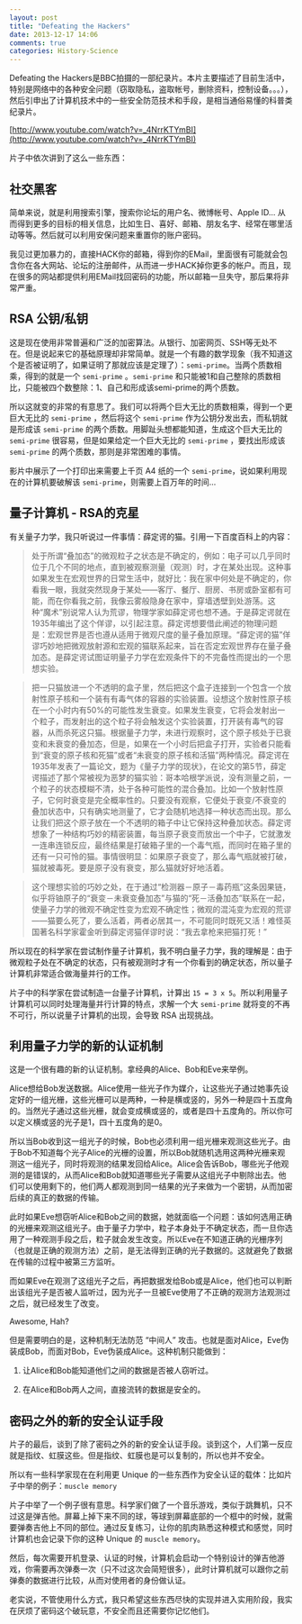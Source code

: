 ```yaml
---
layout: post
title: "Defeating the Hackers"
date: 2013-12-17 14:06
comments: true
categories: History-Science
---
```


Defeating the Hackers是BBC拍摄的一部纪录片。本片主要描述了目前生活中，特别是网络中的各种安全问题（窃取隐私，盗取帐号，删除资料，控制设备。。。），然后引申出了计算机技术中的一些安全防范技术和手段，是相当通俗易懂的科普类纪录片。

[http://www.youtube.com/watch?v=_4NrrKTYmBI](http://www.youtube.com/watch?v=_4NrrKTYmBI)

<!-- more -->

片子中依次讲到了这么一些东西：

## 社交黑客 ##

简单来说，就是利用搜索引擎，搜索你论坛的用户名、微博帐号、Apple ID... 从而得到更多的目标的相关信息，比如生日、喜好、邮箱、朋友名字、经常在哪里活动等等。然后就可以利用安保问题来重置你的账户密码。

我见过更加暴力的，直接HACK你的邮箱，得到你的EMail，里面很有可能就会包含你在各大网站、论坛的注册邮件，从而进一步HACK掉你更多的帐户。而且，现在很多的网站都提供利用EMail找回密码的功能，所以邮箱一旦失守，那后果将非常严重。

## RSA 公钥/私钥 ##

这是现在使用非常普遍和广泛的加密算法。从银行、加密网页、SSH等无处不在。但是说起来它的基础原理却非常简单。就是一个有趣的数学现象（我不知道这个是否被证明了，如果证明了那就应该是定理了）：`semi-prime`。当两个质数相乘，得到的就是一个 `semi-prime` 。`semi-prime` 和只能被1和自己整除的质数相比，只能被四个数整除：1、自己和形成该semi-prime的两个质数。

所以这就变的非常的有意思了。我们可以将两个巨大无比的质数相乘，得到一个更巨大无比的 `semi-prime` ，然后将这个 `semi-prime` 作为公钥分发出去，而私钥就是形成该 `semi-prime` 的两个质数。用脚趾头想都能知道，生成这个巨大无比的 `semi-prime` 很容易，但是如果给定一个巨大无比的 `semi-prime` ，要找出形成该 `semi-prime` 的两个质数，那则是非常困难的事情。

影片中展示了一个打印出来需要上千页 A4 纸的一个 `semi-prime`，说如果利用现在的计算机要破解该 `semi-prime`，则需要上百万年的时间...

## 量子计算机 - RSA的克星 ##

有关量子力学，我只听说过一件事情：薛定谔的猫。引用一下百度百科上的内容：

> 处于所谓“叠加态”的微观粒子之状态是不确定的，例如：电子可以几乎同时位于几个不同的地点，直到被观察测量（观测）时，才在某处出现。这种事如果发生在宏观世界的日常生活中，就好比：我在家中何处是不确定的，你看我一眼，我就突然现身于某处——客厅、餐厅、厨房、书房或卧室都有可能，而在你看我之前，我像云雾般隐身在家中，穿墙透壁到处游荡。这种“魔术”别说常人认为荒谬，物理学家如薛定谔也想不通。于是薛定谔就在1935年编出了这个佯谬，以引起注意。薛定谔想要借此阐述的物理问题是：宏观世界是否也遵从适用于微观尺度的量子叠加原理。“薛定谔的猫”佯谬巧妙地把微观放射源和宏观的猫联系起来，旨在否定宏观世界存在量子叠加态。是薛定谔试图证明量子力学在宏观条件下的不完备性而提出的一个思想实验。

> 把一只猫放进一个不透明的盒子里，然后把这个盒子连接到一个包含一个放射性原子核和一个装有有毒气体的容器的实验装置。设想这个放射性原子核在一个小时内有50%的可能性发生衰变。如果发生衰变，它将会发射出一个粒子，而发射出的这个粒子将会触发这个实验装置，打开装有毒气的容器，从而杀死这只猫。根据量子力学，未进行观察时，这个原子核处于已衰变和未衰变的叠加态，但是，如果在一个小时后把盒子打开，实验者只能看到“衰变的原子核和死猫”或者“未衰变的原子核和活猫”两种情况。薛定谔在1935年发表了一篇论文，题为《量子力学的现状》，在论文的第5节，薛定谔描述了那个常被视为恶梦的猫实验：哥本哈根学派说，没有测量之前，一个粒子的状态模糊不清，处于各种可能性的混合叠加。比如一个放射性原子，它何时衰变是完全概率性的。只要没有观察，它便处于衰变/不衰变的叠加状态中，只有确实地测量了，它才会随机地选择一种状态而出现。那么让我们把这个原子放在一个不透明的箱子中让它保持这种叠加状态。薛定谔想象了一种结构巧妙的精密装置，每当原子衰变而放出一个中子，它就激发一连串连锁反应，最终结果是打破箱子里的一个毒气瓶，而同时在箱子里的还有一只可怜的猫。事情很明显：如果原子衰变了，那么毒气瓶就被打破，猫就被毒死。要是原子没有衰变，那么猫就好好地活着。

> 这个理想实验的巧妙之处，在于通过“检测器－原子－毒药瓶”这条因果链，似乎将铀原子的“衰变－未衰变叠加态”与猫的“死－活叠加态”联系在一起，使量子力学的微观不确定性变为宏观不确定性；微观的混沌变为宏观的荒谬——猫要么死了，要么活着，两者必居其一，不可能同时既死又活！难怪英国著名科学家霍金听到薛定谔猫佯谬时说：“我去拿枪来把猫打死！”

所以现在的科学家在尝试制作量子计算机，我不明白量子力学，我的理解是：由于微观粒子处在不确定的状态，只有被观测时才有一个你看到的确定状态，所以量子计算机非常适合做海量并行的工作。

片子中的科学家在尝试制造一台量子计算机，计算出 `15 = 3 x 5`。所以利用量子计算机可以同时处理海量并行计算的特点，求解一个大 `semi-prime` 就将变的不再不可行，所以说量子计算机的出现，会导致 RSA 出现挑战。

## 利用量子力学的新的认证机制 ##

这是一个很有趣的新的认证机制。拿经典的Alice、Bob和Eve来举例。

Alice想给Bob发送数据。Alice使用一些光子作为媒介，让这些光子通过她事先设定好的一组光栅，这些光栅可以是两种，一种是横或竖的，另外一种是四十五度角的。当然光子通过这些光栅，就会变成横或竖的，或者是四十五度角的。所以你可以定义横或竖的光子是1，四十五度角的是0。

所以当Bob收到这一组光子的时候，Bob也必须利用一组光栅来观测这些光子。由于Bob不知道每个光子Alice的光栅的设置，所以Bob就随机选用这两种光栅来观测这一组光子，同时将观测的结果发回给Alice。Alice会告诉Bob，哪些光子他观测的是错误的，从而Alice和Bob就知道哪些光子需要从这组光子中剔除出去。他们可以使用剩下的，他们两人都观测到同一结果的光子来做为一个密钥，从而加密后续的真正的数据的传输。

此时如果Eve想窃听Alice和Bob之间的数据，她就面临一个问题：该如何选用正确的光栅来观测这组光子。由于量子力学中，粒子本身处于不确定状态，而一旦你选用了一种观测手段之后，粒子就会发生改变。所以Eve在不知道正确的光栅序列（也就是正确的观测方法）之前，是无法得到正确的光子数据的。这就避免了数据在传输的过程中被第三方监听。

而如果Eve在观测了这组光子之后，再把数据发给Bob或是Alice，他们也可以判断出该组光子是否被人监听过，因为光子一旦被Eve使用了不正确的观测方法观测过之后，就已经发生了改变。

Awesome, Hah?

但是需要明白的是，这种机制无法防范 “中间人” 攻击。也就是面对Alice，Eve伪装成Bob，而面对Bob，Eve伪装成Alice。这种机制只能做到：

1. 让Alice和Bob能知道他们之间的数据是否被人窃听过。

2. 在Alice和Bob两人之间，直接流转的数据是安全的。

## 密码之外的新的安全认证手段 ##

片子的最后，谈到了除了密码之外的新的安全认证手段。谈到这个，人们第一反应就是指纹、虹膜这些。但是指纹、虹膜也是可以复制的，所以也并不安全。

所以有一些科学家现在在利用更 Unique 的一些东西作为安全认证的载体：比如片子中举的例子：`muscle memory`

片子中举了一个例子很有意思。科学家们做了一个音乐游戏，类似于跳舞机，只不过这是弹吉他。屏幕上掉下来不同的球，等球到屏幕底部的一个框中的时候，就需要弹奏吉他上不同的部位。通过反复练习，让你的肌肉熟悉这种模式和感觉，同时计算机也会记录下你的这种 Unique 的 `muscle memory`。

然后，每次需要开机登录、认证的时候，计算机会启动一个特别设计的弹吉他游戏，你需要再次弹奏一次（只不过这次会简短很多），此时计算机就可以跟你之前弹奏的数据进行比较，从而对使用者的身份做认证。

老实说，不管使用什么方式，我只希望这些东西尽快的实现并进入实用阶段，我实在厌烦了密码这个破玩意，不安全而且还需要你记忆他们。
